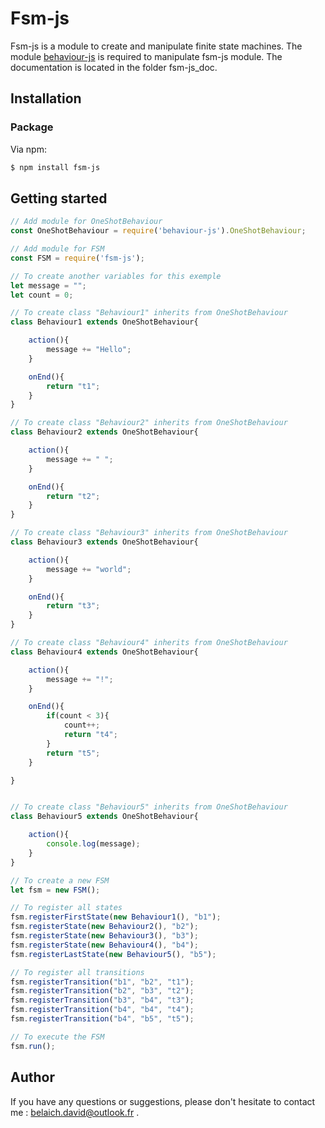 # Fsm-js

Fsm-js is a module to create and manipulate finite state machines. The module [behaviour-js](https://www.npmjs.com/package/behaviour-js) is required to manipulate fsm-js module. The documentation is located in the folder fsm-js_doc.

## Installation

### Package

Via npm:

```bash
$ npm install fsm-js
```

## Getting started

```js
// Add module for OneShotBehaviour
const OneShotBehaviour = require('behaviour-js').OneShotBehaviour;

// Add module for FSM
const FSM = require('fsm-js');

// To create another variables for this exemple
let message = "";
let count = 0;

// To create class "Behaviour1" inherits from OneShotBehaviour
class Behaviour1 extends OneShotBehaviour{

    action(){
        message += "Hello";
    }

    onEnd(){
        return "t1";
    }
}

// To create class "Behaviour2" inherits from OneShotBehaviour
class Behaviour2 extends OneShotBehaviour{

    action(){
        message += " ";
    }

    onEnd(){
        return "t2";
    }
}

// To create class "Behaviour3" inherits from OneShotBehaviour
class Behaviour3 extends OneShotBehaviour{

    action(){
        message += "world";
    }

    onEnd(){
        return "t3";
    }
}

// To create class "Behaviour4" inherits from OneShotBehaviour
class Behaviour4 extends OneShotBehaviour{

    action(){
        message += "!";
    }

    onEnd(){
        if(count < 3){
            count++;
            return "t4";
        }
        return "t5";
    }

}


// To create class "Behaviour5" inherits from OneShotBehaviour
class Behaviour5 extends OneShotBehaviour{

    action(){
        console.log(message);
    }
}

// To create a new FSM
let fsm = new FSM();

// To register all states
fsm.registerFirstState(new Behaviour1(), "b1");
fsm.registerState(new Behaviour2(), "b2");
fsm.registerState(new Behaviour3(), "b3");
fsm.registerState(new Behaviour4(), "b4");
fsm.registerLastState(new Behaviour5(), "b5");

// To register all transitions
fsm.registerTransition("b1", "b2", "t1");
fsm.registerTransition("b2", "b3", "t2");
fsm.registerTransition("b3", "b4", "t3");
fsm.registerTransition("b4", "b4", "t4");
fsm.registerTransition("b4", "b5", "t5");

// To execute the FSM
fsm.run();
```

## Author

If you have any questions or suggestions, please don't hesitate to contact me : <belaich.david@outlook.fr> .
